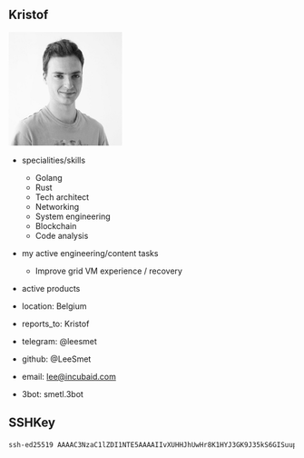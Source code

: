 ## Kristof


<img src="img/lee.jpg" alt="image of lee" width=200px />

- specialities/skills
  - Golang
  - Rust
  - Tech architect
  - Networking
  - System engineering
  - Blockchain
  - Code analysis
- my active engineering/content tasks
  - Improve grid VM experience / recovery
- active products

- location: Belgium
- reports_to: Kristof


- telegram: @leesmet 
- github: @LeeSmet
- email:  lee@incubaid.com
- 3bot: smetl.3bot

## SSHKey

```bash
ssh-ed25519 AAAAC3NzaC1lZDI1NTE5AAAAIIvXUHHJhUwHr8K1HYJ3GK9J35kS6GISuup/9N3tqLqe
```

